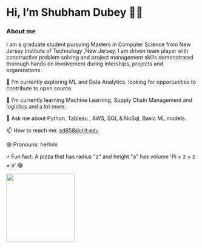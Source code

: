 # Hi, I’m Shubham Dubey 👋🏻



### About me
I am a graduate student pursuing Masters in Computer Science from New Jersey Institute of Technology ,New Jersey. I am driven team player with constructive problem solving and project management skills demonstrated thorough hands on involvement during interships, projects and organizations. 


🔭 I’m currently exploring ML and Data Analytics, looking for opportunities to contribute to open source.

🌱 I’m currently learning Machine Learning, Supply Chain Management and logistics and a lot more.

💬 Ask me about Python, Tableau , AWS, SQL & NoSql, Basic ML models.

📫 How to reach me: sd858@njit.edu

😄 Pronouns: he/him

⚡ Fun fact: A pizza that has radius "z" and height "a" has volume 'Pi × z × z × a'.😂

<img height="180em" src="https://github-readme-stats.vercel.app/api?username=@shbhamdbey=true&hide_border=true&&count_private=true&include_all_commits=true" />

